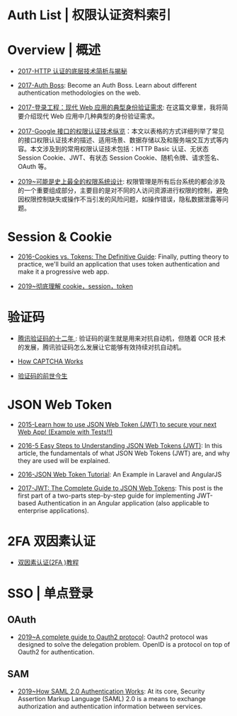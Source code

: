 # Auth List | 权限认证资料索引

# Overview | 概述

- [2017-HTTP 认证的底层技术简析与揭秘](http://www.freebuf.com/articles/web/129527.html)

- [2017-Auth Boss](https://github.com/teesloane/Auth-Boss): Become an Auth Boss. Learn about different authentication methodologies on the web.

- [2017-登录工程：现代 Web 应用的典型身份验证需求](http://insights.thoughtworkers.org/project-of-login/): 在这篇文章里，我将简要介绍现代 Web 应用中几种典型的身份验证需求。

- [2017-Google 接口的权限认证技术纵览](https://parg.co/bte)：本文以表格的方式详细列举了常见的接口权限认证技术的描述、适用场景、数据存储以及和服务端交互方式等内容。本文涉及到的常用权限认证技术包括：HTTP Basic 认证、无状态 Session Cookie、JWT、有状态 Session Cookie、随机令牌、请求签名、OAuth 等。

- [2019~可能是史上最全的权限系统设计](https://zhuanlan.zhihu.com/p/73414693): 权限管理是所有后台系统的都会涉及的一个重要组成部分，主要目的是对不同的人访问资源进行权限的控制，避免因权限控制缺失或操作不当引发的风险问题，如操作错误，隐私数据泄露等问题。

# Session & Cookie

- [2016-Cookies vs. Tokens: The Definitive Guide](https://dzone.com/articles/cookies-vs-tokens-the-definitive-guide): Finally, putting theory to practice, we'll build an application that uses token authentication and make it a progressive web app.

- [2019~彻底理解 cookie，session，token](https://zhuanlan.zhihu.com/p/63061864)

# 验证码

- [腾讯验证码的十二年 ](https://parg.co/CHF): 验证码的诞生就是用来对抗自动机，但随着 OCR 技术的发展，腾讯验证码怎么发展让它能够有效持续对抗自动机。

- [How CAPTCHA Works](https://blog.jscrambler.com/how-captcha-works/)

- [验证码的前世今生](https://jaq.alibaba.com/community/art/show?articleid=548)

# JSON Web Token

- [2015-Learn how to use JSON Web Token (JWT) to secure your next Web App! (Example with Tests!!)](https://github.com/dwyl/learn-json-web-tokens)

- [2016-5 Easy Steps to Understanding JSON Web Tokens (JWT)](https://medium.com/vandium-software/5-easy-steps-to-understanding-json-web-tokens-jwt-1164c0adfcec): In this article, the fundamentals of what JSON Web Tokens (JWT) are, and why they are used will be explained.

- [2016-JSON Web Token Tutorial](http://www.toptal.com/web/cookie-free-authentication-with-json-web-tokens-an-example-in-laravel-and-angularjs): An Example in Laravel and AngularJS

- [2017-JWT: The Complete Guide to JSON Web Tokens](https://blog.angular-university.io/angular-jwt/): This post is the first part of a two-parts step-by-step guide for implementing JWT-based Authentication in an Angular application (also applicable to enterprise applications).

# 2FA 双因素认证

- [双因素认证(2FA )教程](https://parg.co/Ucx)

# SSO | 单点登录

## OAuth

- [2019~A complete guide to Oauth2 protocol](https://milapneupane.com.np/2019/09/02/a-complete-guide-to-oauth2-protocol/): Oauth2 protocol was designed to solve the delegation problem. OpenID is a protocol on top of Oauth2 for authentication.

## SAM

- [2019~How SAML 2.0 Authentication Works](https://gravitational.com/blog/how-saml-authentication-works/): At its core, Security Assertion Markup Language (SAML) 2.0 is a means to exchange authorization and authentication information between services.
